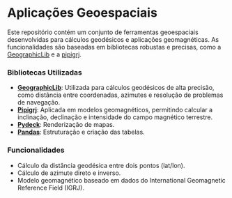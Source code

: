 # Aplicações Geoespaciais

Este repositório contém um conjunto de ferramentas geoespaciais desenvolvidas para cálculos geodésicos e aplicações geomagnéticas. As funcionalidades são baseadas em bibliotecas robustas e precisas, como a [GeographicLib](https://geographiclib.sourceforge.io/) e a [pipigrj](https://pypi.org/project/pipigrj/).


### Bibliotecas Utilizadas

- **[GeographicLib](https://geographiclib.sourceforge.io/)**: Utilizada para cálculos geodésicos de alta precisão, como distância entre coordenadas, azimutes e resolução de problemas de navegação.
- **[Pipigrj](https://pypi.org/project/pipigrj/)**: Aplicada em modelos geomagnéticos, permitindo calcular a inclinação, declinação e intensidade do campo magnético terrestre.
- **[Pydeck](https://deckgl.readthedocs.io/en/latest/gallery/bitmap_layer.html)**: Renderização de mapas.
- **[Pandas](https://pandas.pydata.org/docs/)**: Estruturação e criação das tabelas.


### Funcionalidades

- Cálculo da distância geodésica entre dois pontos (lat/lon).
- Cálculo de azimute direto e inverso.
- Modelo geomagnético baseado em dados do International Geomagnetic Reference Field (IGRJ).
